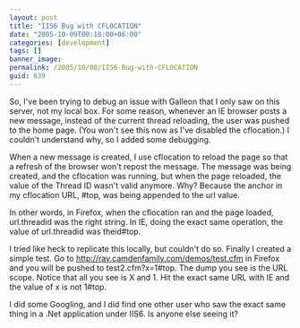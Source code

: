 ```yaml
---
layout: post
title: "IIS6 Bug with CFLOCATION"
date: "2005-10-09T00:10:00+06:00"
categories: [development]
tags: []
banner_image: 
permalink: /2005/10/08/IIS6-Bug-with-CFLOCATION
guid: 839
---
```


So, I've been trying to debug an issue with Galleon that I only saw on this server, not my local box. For some reason, whenever an IE browser posts a new message, instead of the current thread reloading, the user was pushed to the home page. (You won't see this now as I've disabled the cflocation.) I couldn't understand why, so I added some debugging.

When a new message is created, I use cflocation to reload the page so that a refresh of the browser won't repost the message. The message was being created, and the cflocation was running, but when the page reloaded, the value of the Thread ID wasn't valid anymore. Why? Because the anchor in my cflocation URL, #top, was being appended to the url value.

In other words, in Firefox, when the cflocation ran and the page loaded, url.threadid was the right string. In IE, doing the exact same operation, the value of url.threadid was theid#top. 

I tried like heck to replicate this locally, but couldn't do so. Finally I created a simple test. Go to <a href="http://ray.camdenfamily.com/demos/test.cfm">http://ray.camdenfamily.com/demos/test.cfm</a> in Firefox and you will be pushed to test2.cfm?x=1#top. The dump you see is the URL scope. Notice that all you see is X and 1. Hit the exact same URL with IE and the value of x is not 1#top. 

I did some Googling, and I did find one other user who saw the exact same thing in a .Net application under IIS6. Is anyone else seeing it?